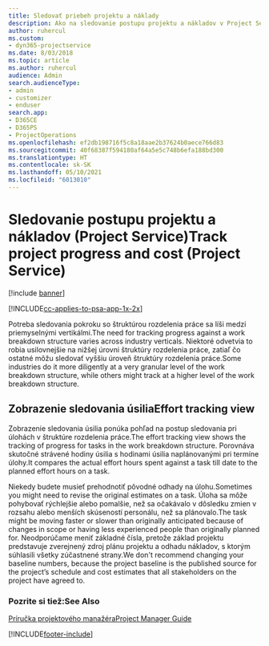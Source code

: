 ```yaml
---
title: Sledovať priebeh projektu a náklady
description: Ako na sledovanie postupu projektu a nákladov v Project Service
author: ruhercul
ms.custom:
- dyn365-projectservice
ms.date: 8/03/2018
ms.topic: article
ms.author: ruhercul
audience: Admin
search.audienceType:
- admin
- customizer
- enduser
search.app:
- D365CE
- D365PS
- ProjectOperations
ms.openlocfilehash: ef2db198716f5c8a18aae2b37624b0aece766d83
ms.sourcegitcommit: 40f68387f594180af64a5e5c748b6efa188bd300
ms.translationtype: HT
ms.contentlocale: sk-SK
ms.lasthandoff: 05/10/2021
ms.locfileid: "6013010"
---
```

# <a name="track-project-progress-and-cost-project-service"></a><span data-ttu-id="97d8f-103">Sledovanie postupu projektu a nákladov (Project Service)</span><span class="sxs-lookup"><span data-stu-id="97d8f-103">Track project progress and cost (Project Service)</span></span>

[!include [banner](../includes/psa-now-project-operations.md)]

[!INCLUDE[cc-applies-to-psa-app-1x-2x](../includes/cc-applies-to-psa-app-1x-2x.md)]

<span data-ttu-id="97d8f-104">Potreba sledovania pokroku so štruktúrou rozdelenia práce sa líši medzi priemyselnými vertikálmi.</span><span class="sxs-lookup"><span data-stu-id="97d8f-104">The need for tracking progress against a work breakdown structure varies across industry verticals.</span></span> <span data-ttu-id="97d8f-105">Niektoré odvetvia to robia usilovnejšie na nižšej úrovni štruktúry rozdelenia práce, zatiaľ čo ostatné môžu sledovať vyššiu úroveň štruktúry rozdelenia práce.</span><span class="sxs-lookup"><span data-stu-id="97d8f-105">Some industries do it more diligently at a very granular level of the work breakdown structure, while others might track at a higher level of the work breakdown structure.</span></span>  
  
## <a name="effort-tracking-view"></a><span data-ttu-id="97d8f-106">Zobrazenie sledovania úsilia</span><span class="sxs-lookup"><span data-stu-id="97d8f-106">Effort tracking view</span></span>  
<span data-ttu-id="97d8f-107">Zobrazenie sledovania úsilia ponúka pohľad na postup sledovania pri úlohách v štruktúre rozdelenia práce.</span><span class="sxs-lookup"><span data-stu-id="97d8f-107">The effort tracking view shows the tracking of progress for tasks in the work breakdown structure.</span></span> <span data-ttu-id="97d8f-108">Porovnáva skutočné strávené hodiny úsilia s hodinami úsilia naplánovanými pri termíne úlohy.</span><span class="sxs-lookup"><span data-stu-id="97d8f-108">It compares the actual effort hours spent against a task till date to the planned effort hours on a task.</span></span>  
  
<span data-ttu-id="97d8f-109">Niekedy budete musieť prehodnotiť pôvodné odhady na úlohu.</span><span class="sxs-lookup"><span data-stu-id="97d8f-109">Sometimes you might need to revise the original estimates on a task.</span></span> <span data-ttu-id="97d8f-110">Úloha sa môže pohybovať rýchlejšie alebo pomalšie, než sa očakávalo v dôsledku zmien v rozsahu alebo menších skúseností personálu, než sa plánovalo.</span><span class="sxs-lookup"><span data-stu-id="97d8f-110">The task might be moving faster or slower than originally anticipated because of changes in scope or having less experienced people than originally planned for.</span></span> <span data-ttu-id="97d8f-111">Neodporúčame meniť základné čísla, pretože základ projektu predstavuje zverejnený zdroj plánu projektu a odhadu nákladov, s ktorým súhlasili všetky zúčastnené strany.</span><span class="sxs-lookup"><span data-stu-id="97d8f-111">We don't recommend changing your baseline numbers, because the project baseline is the published source for the project’s schedule and cost estimates that all stakeholders on the project have agreed to.</span></span>  
  
### <a name="see-also"></a><span data-ttu-id="97d8f-112">Pozrite si tiež:</span><span class="sxs-lookup"><span data-stu-id="97d8f-112">See Also</span></span>  
 [<span data-ttu-id="97d8f-113">Príručka projektového manažéra</span><span class="sxs-lookup"><span data-stu-id="97d8f-113">Project Manager Guide</span></span>](../psa/project-manager-guide.md)


[!INCLUDE[footer-include](../includes/footer-banner.md)]